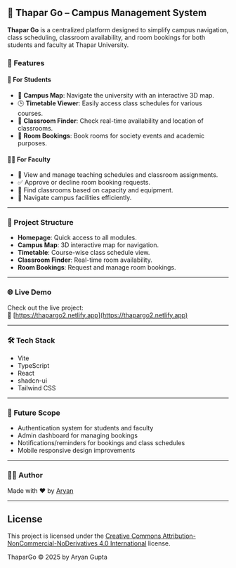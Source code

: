 ## 🚀 Thapar Go – Campus Management System

**Thapar Go** is a centralized platform designed to simplify campus navigation, class scheduling, classroom availability, and room bookings for both students and faculty at Thapar University.

### 🧭 Features

#### 🎯 For Students
- 🔎 **Campus Map**: Navigate the university with an interactive 3D map.
- 🕒 **Timetable Viewer**: Easily access class schedules for various courses.
- 🏫 **Classroom Finder**: Check real-time availability and location of classrooms.
- 📅 **Room Bookings**: Book rooms for society events and academic purposes.

#### 🧑‍🏫 For Faculty
- 📘 View and manage teaching schedules and classroom assignments.
- ✅ Approve or decline room booking requests.
- 🏫 Find classrooms based on capacity and equipment.
- 📍 Navigate campus facilities efficiently.

---

### 📂 Project Structure

- **Homepage**: Quick access to all modules.
- **Campus Map**: 3D interactive map for navigation.
- **Timetable**: Course-wise class schedule view.
- **Classroom Finder**: Real-time room availability.
- **Room Bookings**: Request and manage room bookings.

---

### 🌐 Live Demo

Check out the live project:  
🔗 [https://thapargo2.netlify.app](https://thapargo2.netlify.app)

---

### 🛠️ Tech Stack

- Vite
- TypeScript
- React
- shadcn-ui
- Tailwind CSS

---

### 📌 Future Scope

- Authentication system for students and faculty
- Admin dashboard for managing bookings
- Notifications/reminders for bookings and class schedules
- Mobile responsive design improvements

---

### 🧑‍💻 Author

Made with ❤️ by [Aryan](mailto:aryangupts05@gmail.com)

---

## License

This project is licensed under the [Creative Commons Attribution-NonCommercial-NoDerivatives 4.0 International](https://creativecommons.org/licenses/by-nc-nd/4.0/) license.

ThaparGo © 2025 by Aryan Gupta
